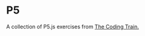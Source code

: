 # P5
A collection of P5.js exercises from <a href="https://thecodingtrain.com/">The Coding Train. </a>

